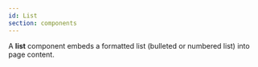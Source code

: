 ```yaml
---
id: List
section: components
---
```

A **list** component embeds a formatted list (bulleted or numbered list) into page content.

